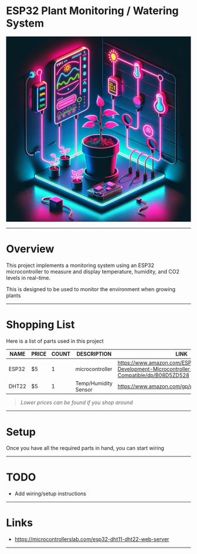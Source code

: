 # ESP32 Plant Monitoring / Watering System

![ESP32 Plant Monitoring Project Image](/static/img/project.png)

---

# Overview

This project implements a monitoring system using an ESP32 microcontroller to measure and display temperature, humidity, and CO2 levels in real-time.

This is designed to be used to monitor the environment when growing plants

---

# Shopping List

Here is a list of parts used in this project

| NAME  | PRICE | COUNT | DESCRIPTION | LINK                                                                                                |
|-------|-------|-------|-------------|-----------------------------------------------------------------------------------------------------|
| ESP32 | $5    | 1     | microcontroller      | https://www.amazon.com/ESP-WROOM-32-Development-Microcontroller-Integrated-Compatible/dp/B08D5ZD528 |
| DHT22 | $5    | 1     | Temp/Humidity Sensor | https://www.amazon.com/gp/product/B0795F19W6                                                        |

> *Lower prices can be found if you shop around*

---

# Setup

Once you have all the required parts in hand, you can start wiring

---

# TODO

* Add wiring/setup instructions

---

# Links

* https://microcontrollerslab.com/esp32-dht11-dht22-web-server

---

